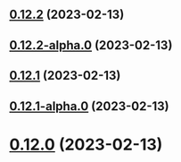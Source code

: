 ## [0.12.2](https://github.com/rswrz/test1/compare/v0.12.2-alpha.0...v0.12.2) (2023-02-13)



## [0.12.2-alpha.0](https://github.com/rswrz/test1/compare/v0.12.1...v0.12.2-alpha.0) (2023-02-13)



## [0.12.1](https://github.com/rswrz/test1/compare/v0.12.1-alpha.0...v0.12.1) (2023-02-13)



## [0.12.1-alpha.0](https://github.com/rswrz/test1/compare/v0.12.0...v0.12.1-alpha.0) (2023-02-13)



# [0.12.0](https://github.com/rswrz/test1/compare/v0.11.2-alpha.1...v0.12.0) (2023-02-13)



